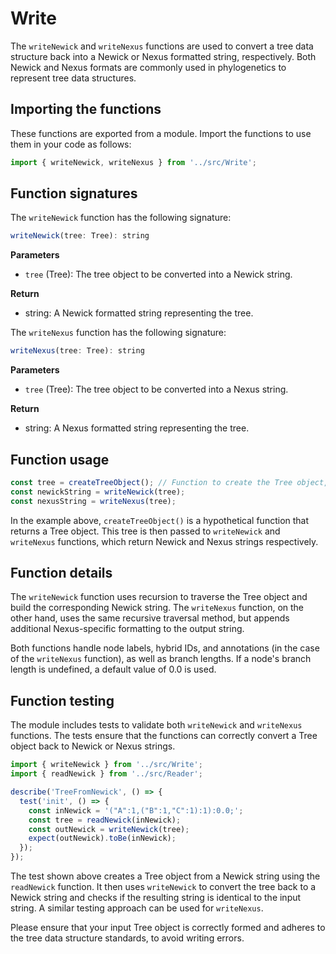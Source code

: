 # Write

The `writeNewick` and `writeNexus` functions are used to convert a tree data structure back into a Newick or Nexus formatted string, respectively. Both Newick and Nexus formats are commonly used in phylogenetics to represent tree data structures.

## Importing the functions

These functions are exported from a module. Import the functions to use them in your code as follows:

```javascript
import { writeNewick, writeNexus } from '../src/Write';
```

## Function signatures

The `writeNewick` function has the following signature:

```javascript
writeNewick(tree: Tree): string
```

**Parameters**

- `tree` (Tree): The tree object to be converted into a Newick string.

**Return**

- string: A Newick formatted string representing the tree.

The `writeNexus` function has the following signature:

```javascript
writeNexus(tree: Tree): string
```

**Parameters**

- `tree` (Tree): The tree object to be converted into a Nexus string.

**Return**

- string: A Nexus formatted string representing the tree.

## Function usage

```javascript
const tree = createTreeObject(); // Function to create the Tree object, not provided
const newickString = writeNewick(tree);
const nexusString = writeNexus(tree);
```

In the example above, `createTreeObject()` is a hypothetical function that returns a Tree object. This tree is then passed to `writeNewick` and `writeNexus` functions, which return Newick and Nexus strings respectively.

## Function details

The `writeNewick` function uses recursion to traverse the Tree object and build the corresponding Newick string. The `writeNexus` function, on the other hand, uses the same recursive traversal method, but appends additional Nexus-specific formatting to the output string.

Both functions handle node labels, hybrid IDs, and annotations (in the case of the `writeNexus` function), as well as branch lengths. If a node's branch length is undefined, a default value of 0.0 is used.

## Function testing

The module includes tests to validate both `writeNewick` and `writeNexus` functions. The tests ensure that the functions can correctly convert a Tree object back to Newick or Nexus strings.

```javascript
import { writeNewick } from '../src/Write';
import { readNewick } from '../src/Reader';

describe('TreeFromNewick', () => {
  test('init', () => {
    const inNewick = '("A":1,("B":1,"C":1):1):0.0;';
    const tree = readNewick(inNewick);
    const outNewick = writeNewick(tree);
    expect(outNewick).toBe(inNewick);
  });
});
```

The test shown above creates a Tree object from a Newick string using the `readNewick` function. It then uses `writeNewick` to convert the tree back to a Newick string and checks if the resulting string is identical to the input string. A similar testing approach can be used for `writeNexus`.

Please ensure that your input Tree object is correctly formed and adheres to the tree data structure standards, to avoid writing errors.

